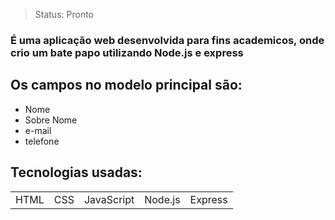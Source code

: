> Status: Pronto

### É uma aplicação web desenvolvida para fins academicos, onde crio um bate papo utilizando Node.js e express

## Os campos no modelo principal são:

+ Nome 
+ Sobre Nome
+ e-mail
+ telefone

## Tecnologias usadas:

<table>
  <tr>
    <td>HTML</td>
    <td>CSS</td>
    <td>JavaScript</td>
    <td>Node.js</td>
    <td>Express</td>
  </tr>
</table>
